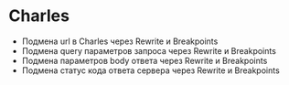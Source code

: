 # Charles
- Подмена url в Charles через Rewrite и Breakpoints 
- Подмена query параметров запроса через Rewrite и Breakpoints 
- Подмена параметров body ответа через Rewrite и Breakpoints
- Подмена статус кода ответа сервера через Rewrite и Breakpoints
